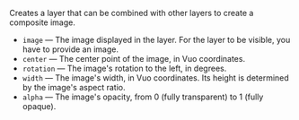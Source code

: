 Creates a layer that can be combined with other layers to create a composite image. 

   - `image` — The image displayed in the layer. For the layer to be visible, you have to provide an image. 
   - `center` — The center point of the image, in Vuo coordinates. 
   - `rotation` — The image's rotation to the left, in degrees. 
   - `width` — The image's width, in Vuo coordinates. Its height is determined by the image's aspect ratio. 
   - `alpha` — The image's opacity, from 0 (fully transparent) to 1 (fully opaque). 
